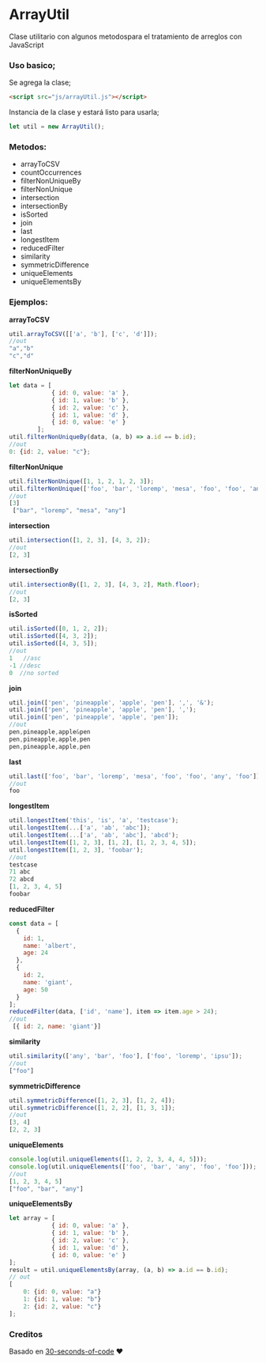 # ArrayUtil
Clase utilitario con algunos metodospara el tratamiento de arreglos con JavaScript

### Uso basico;

Se agrega la clase;
```html
<script src="js/arrayUtil.js"></script>
```
Instancia de la clase y estará listo para usarla;
```javascript
let util = new ArrayUtil();
```

### Metodos:
- arrayToCSV
- countOccurrences
- filterNonUniqueBy
- filterNonUnique
- intersection
- intersectionBy
- isSorted
- join
- last
- longestItem
- reducedFilter
- similarity
- symmetricDifference
- uniqueElements
- uniqueElementsBy

### Ejemplos:
**arrayToCSV**
```javascript
util.arrayToCSV([['a', 'b'], ['c', 'd']]);
//out
"a","b"
"c","d"
```
**filterNonUniqueBy**

```javascript
let data = [
            { id: 0, value: 'a' },
            { id: 1, value: 'b' },
            { id: 2, value: 'c' },
            { id: 1, value: 'd' },
            { id: 0, value: 'e' }
        ];
util.filterNonUniqueBy(data, (a, b) => a.id == b.id);
//out
0: {id: 2, value: "c"};
```
**filterNonUnique**
```javascript
util.filterNonUnique([1, 1, 2, 1, 2, 3]);
util.filterNonUnique(['foo', 'bar', 'loremp', 'mesa', 'foo', 'foo', 'any', 'foo']);
//out
[3]
 ["bar", "loremp", "mesa", "any"]
```

**intersection**
```javascript
util.intersection([1, 2, 3], [4, 3, 2]);
//out
[2, 3]
```
**intersectionBy**
```javascript
util.intersectionBy([1, 2, 3], [4, 3, 2], Math.floor);
//out
[2, 3]
```
**isSorted**
```javascript
util.isSorted([0, 1, 2, 2]); 
util.isSorted([4, 3, 2]); 
util.isSorted([4, 3, 5]);
//out
1   //asc
-1 //desc
0  //no sorted
```
**join**
```javascript
util.join(['pen', 'pineapple', 'apple', 'pen'], ',', '&');
util.join(['pen', 'pineapple', 'apple', 'pen'], ','); 
util.join(['pen', 'pineapple', 'apple', 'pen']); 
//out
pen,pineapple,apple&pen
pen,pineapple,apple,pen
pen,pineapple,apple,pen
```
**last**
```javascript
util.last(['foo', 'bar', 'loremp', 'mesa', 'foo', 'foo', 'any', 'foo']);
//out
foo
```
**longestItem**
```javascript
util.longestItem('this', 'is', 'a', 'testcase');
util.longestItem(...['a', 'ab', 'abc']); 
util.longestItem(...['a', 'ab', 'abc'], 'abcd'); 
util.longestItem([1, 2, 3], [1, 2], [1, 2, 3, 4, 5]); 
util.longestItem([1, 2, 3], 'foobar'); 
//out
testcase
71 abc
72 abcd
[1, 2, 3, 4, 5]
foobar
```

**reducedFilter**
```javascript
const data = [
  {
    id: 1,
    name: 'albert',
    age: 24
  },
  {
    id: 2,
    name: 'giant',
    age: 50
  }
];
reducedFilter(data, ['id', 'name'], item => item.age > 24);
//out
 [{ id: 2, name: 'giant'}]
```
**similarity**
```javascript
util.similarity(['any', 'bar', 'foo'], ['foo', 'loremp', 'ipsu']);
//out
["foo"]
```

**symmetricDifference**
```javascript
util.symmetricDifference([1, 2, 3], [1, 2, 4]);
util.symmetricDifference([1, 2, 2], [1, 3, 1]);
//out
[3, 4]
[2, 2, 3]
```

**uniqueElements**
```javascript
console.log(util.uniqueElements([1, 2, 2, 3, 4, 4, 5]));
console.log(util.uniqueElements(['foo', 'bar', 'any', 'foo', 'foo']));
//out
[1, 2, 3, 4, 5]
["foo", "bar", "any"]

```
**uniqueElementsBy**
```javascript
let array = [
            { id: 0, value: 'a' },
            { id: 1, value: 'b' },
            { id: 2, value: 'c' },
            { id: 1, value: 'd' },
            { id: 0, value: 'e' }
];
result = util.uniqueElementsBy(array, (a, b) => a.id == b.id);
// out
[
	0: {id: 0, value: "a"}
	1: {id: 1, value: "b"}
	2: {id: 2, value: "c"}
];
```

### Creditos

Basado en [30-seconds-of-code](https://github.com/30-seconds/30-seconds-of-code "30-seconds-of-code")  ♥
